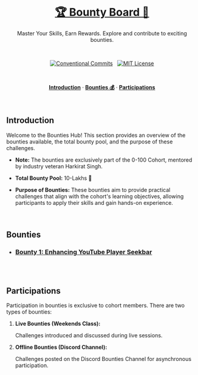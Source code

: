 <a href="#">
  <h1 align="center">🏆 Bounty Board 💸</h1>
</a>

<p align="center">
  Master Your Skills, Earn Rewards.
  Explore and contribute to exciting bounties.
</p>
<br>

<div align="center">

[![Conventional Commits](https://img.shields.io/badge/Conventional%20Commits-1.0.0-%23FE5196?logo=conventionalcommits&logoColor=white)](https://conventionalcommits.org) &nbsp; [![MIT License](https://img.shields.io/badge/License-MIT-green.svg)](https://choosealicense.com/licenses/mit/)

</div>
<br>

<p align="center">
  <a href="#introduction"><strong>Introduction</strong></a> ·
  <a href="#bounties"><strong>Bounties 💰</strong></a> ·
  <a href="#participations"><strong>Participations</strong></a>
</p>
</br>

## Introduction

Welcome to the Bounties Hub! This section provides an overview of the bounties available, the total bounty pool, and the purpose of these challenges.

- **Note:** The bounties are exclusively part of the 0-100 Cohort, mentored by industry veteran Harkirat Singh.

- **Total Bounty Pool:** 10-Lakhs 🤑

- **Purpose of Bounties:** These bounties aim to provide practical challenges that align with the cohort's learning objectives, allowing participants to apply their skills and gain hands-on experience.
</br></br></br>

## Bounties

 - ### [Bounty 1: Enhancing YouTube Player Seekbar](./bounty-1/README.md)

</br></br>

## Participations

Participation in bounties is exclusive to cohort members. There are two types of bounties:

1. **Live Bounties (Weekends Class):** 

    Challenges introduced and discussed during live sessions.

2. **Offline Bounties (Discord Channel):** 

    Challenges posted on the Discord Bounties Channel for asynchronous participation.

</br></br>
